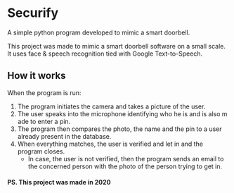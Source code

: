 # Securify
A simple python program developed to mimic a smart doorbell.

This project was made to mimic a smart doorbell software on a small scale. It uses face & speech recognition tied with Google Text-to-Speech.

## How it works

When the program is run:
1. The program initiates the camera and takes a picture of the user.
2. The user speaks into the microphone identifying who he is and is also m ade to enter a pin.
3. The program then compares the photo, the name and the pin to a user already present in the database.
4. When everything matches, the user is verified and let in and the program closes.
	* In case, the user is not verified, then the program sends an email to the concerned person with the photo of the person trying to get in.








#### PS. This project was made in 2020
